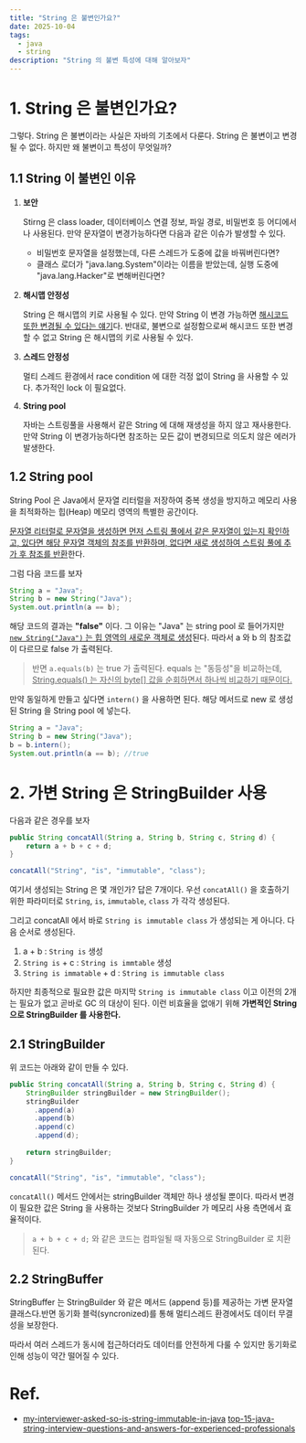 ```yaml
---
title: "String 은 불변인가요?"
date: 2025-10-04
tags:
  - java
  - string
description: "String 의 불변 특성에 대해 알아보자"
---
```


# 1. String 은 불변인가요?

그렇다. String 은 불변이라는 사실은 자바의 기초에서 다룬다. String 은 불변이고 변경될 수 없다. 하지만 왜 불변이고 특성이 무엇일까?

## 1.1 String 이 불변인 이유

1. **보안**

   Stirng 은 class loader, 데이터베이스 연결 정보, 파일 경로, 비밀번호 등 어디에서나 사용된다. 만약 문자열이 변경가능하다면 다음과 같은 이슈가 발생할 수 있다.

   - 비밀번호 문자열을 설정했는데, 다른 스레드가 도중에 값을 바꿔버린다면?
   - 클래스 로더가 "java.lang.System"이라는 이름을 받았는데, 실행 도중에 "java.lang.Hacker"로 변해버린다면?

2. **해시맵 안정성**

   String 은 해시맵의 키로 사용될 수 있다. 만약 String 이 변경 가능하면 <u>해시코드 또한 변경될 수 있다는 얘기</u>다. 반대로, 불변으로 설정함으로써 해시코드 또한 변경할 수 없고 String 은 해시맵의 키로 사용될 수 있다.

3. **스레드 안정성**

   멀티 스레드 환경에서 race condition 에 대한 걱정 없이 String 을 사용할 수 있다. 추가적인 lock 이 필요없다.

4. **String pool**

   자바는 스트링풀을 사용해서 같은 String 에 대해 재생성을 하지 않고 재사용한다. 만약 String 이 변경가능하다면 참조하는 모든 값이 변경되므로 의도치 않은 에러가 발생한다.

## 1.2 String pool

String Pool 은 Java에서 문자열 리터럴을 저장하여 중복 생성을 방지하고 메모리 사용을 최적화하는 힙(Heap) 메모리 영역의 특별한 공간이다. 

<u>문자열 리터럴로 문자열을 생성하면 먼저 스트링 풀에서 같은 문자열이 있는지 확인하고, 있다면 해당 문자열 객체의 참조를 반환하며, 없다면 새로 생성하여 스트링 풀에 추가 후 참조를 반환</u>한다. 

그럼 다음 코드를 보자

```java
String a = "Java";
String b = new String("Java");
System.out.println(a == b);
```

해당 코드의 결과는 **"false"** 이다. 그 이유는 "Java" 는 string pool 로 들어가지만 <u>`new String("Java")` 는 힙 영역의 새로운 객체로 생성</u>된다. 따라서 a 와 b 의 참조값이 다르므로 false 가 출력된다.

> 반면 `a.equals(b)`  는 true 가 출력된다. equals 는 "동등성"을 비교하는데, <u>String.equals() 는 자신의 byte[] 값을 순회하면서 하나씩 비교하기 때문이다.</u>

만약 동일하게 만들고 싶다면 `intern()` 을 사용하면 된다. 해당 메서드로 new 로 생성된 String 을 String pool 에 넣는다.

```java
String a = "Java";
String b = new String("Java");
b = b.intern();
System.out.println(a == b); //true
```

# 2. 가변 String 은 StringBuilder 사용

다음과 같은 경우를 보자

```java
public String concatAll(String a, String b, String c, String d) {
    return a + b + c + d;
}

concatAll("String", "is", "immutable", "class");
```

여기서 생성되는 String 은 몇 개인가? 답은 7개이다. 우선 `concatAll()` 을 호출하기 위한 파라미터로 `String`, `is`, `immutable`, `class` 가 각각 생성된다.

그리고 concatAll 에서 바로 `String is immutable class` 가 생성되는 게 아니다. 다음 순서로 생성된다.

1. a + b : `String is` 생성
2. `String is` + c : `String is immtable` 생성
3. `String is immatable` + d : `String is immutable class`

하지만 최종적으로 필요한 값은 마지막 `String is immutable class` 이고 이전의 2개는 필요가 없고 곧바로 GC 의 대상이 된다. 이런 비효율을 없애기 위해 **가변적인 String 으로 StringBuilder 를 사용한다.**

## 2.1 StringBuilder

위 코드는 아래와 같이 만들 수 있다.

```java
public String concatAll(String a, String b, String c, String d) {
  	StringBuilder stringBuilder = new StringBuilder();
  	stringBuilder
      .append(a)
      .append(b)
      .append(c)
      .append(d);
  
    return stringBuilder;
}

concatAll("String", "is", "immutable", "class");
```

`concatAll()` 메서드 안에서는 stringBuilder 객체만 하나 생성될 뿐이다. 따라서 변경이 필요한 값은 String 을 사용하는 것보다 StringBuilder 가 메모리 사용 측면에서 효율적이다.

> `a + b + c + d;` 와 같은 코드는 컴파일될 때 자동으로 StringBuilder 로 치환된다.

## 2.2 StringBuffer

StringBuffer 는 StringBuilder 와 같은 메서드 (append 등)를 제공하는 가변 문자열 클래스다.반면 동기화 블럭(syncronized)를 통해 멀티스레드 환경에서도 데이터 무결성을 보장한다. 

따라서 여러 스레드가 동시에 접근하더라도 데이터를 안전하게 다룰 수 있지만 동기화로 인해 성능이 약간 떨어질 수 있다.

# Ref.

- [my-interviewer-asked-so-is-string-immutable-in-java](https://medium.com/javarevisited/my-interviewer-asked-so-is-string-immutable-in-java-5e22579bc69f)
[top-15-java-string-interview-questions-and-answers-for-experienced-professionals](https://medium.com/@sunil17bbmp/top-15-java-string-interview-questions-and-answers-for-experienced-professionals-e1f7ab430ae1)
